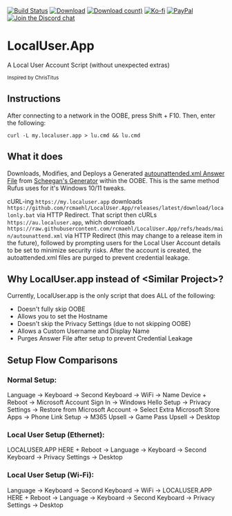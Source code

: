 [![Build Status](https://img.shields.io/github/actions/workflow/status/rcmaehl/WhyNotWin11/wnw11.yml?branch=main)](https://github.com/rcmaehl/WhyNotWin11/actions?query=workflow%3AWNW11)
[![Download](https://img.shields.io/github/v/release/rcmaehl/localuser.app)](https://github.com/rcmaehl/LocalUser.App/releases/latest/)
[![Download count)](https://img.shields.io/github/downloads/rcmaehl/localuser.app/total?label=Downloads)](https://github.com/rcmaehl/LocalUser.App/releases/latest/)
[![Ko-fi](https://img.shields.io/badge/Support%20me%20on-Ko--fi-FF5E5B.svg?logo=ko-fi)](https://ko-fi.com/rcmaehl)
[![PayPal](https://img.shields.io/badge/Donate%20on-PayPal-00457C.svg?logo=paypal)](https://www.paypal.com/donate/?hosted_button_id=YL5HFNEJAAMTL)
[![Join the Discord chat](https://img.shields.io/badge/Discord-chat-7289da.svg?&logo=discord)](https://discord.gg/uBnBcBx)


# LocalUser.App
A Local User Account Script (without unexpected extras)

<sup>Inspired by ChrisTitus</sup>

## Instructions

After connecting to a network in the OOBE, press Shift + F10. Then, enter the following:

```batch
curl -L my.localuser.app > lu.cmd && lu.cmd
```

## What it does

Downloads, Modifies, and Deploys a Generated [autounattended.xml Answer File](https://learn.microsoft.com/en-us/windows-hardware/manufacture/desktop/update-windows-settings-and-scripts-create-your-own-answer-file-sxs?view=windows-11) from [Scheegan's Generator](https://schneegans.de/windows/unattend-generator/) within the OOBE. This is the same method Rufus uses for it's Windows 10/11 tweaks.

cURL-ing `https://my.localuser.app` downloads `https://github.com/rcmaehl/LocalUser.App/releases/latest/download/localonly.bat` via HTTP Redirect. That script then cURLs `https://au.localuser.app`, which downloads `https://raw.githubusercontent.com/rcmaehl/LocalUser.App/refs/heads/main/autounattend.xml` via HTTP Redirect (this may change to a release item in the future), followed by prompting users for the Local User Account details to be set to minimize security risks. After the account is created, the autoattended.xml files are purged to prevent credential leakage.

## Why LocalUser.app instead of \<Similar Project\>?

Currently, LocalUser.app is the only script that does ALL of the following:

* Doesn't fully skip OOBE
* Allows you to set the Hostname
* Doesn't skip the Privacy Settings (due to not skipping OOBE)
* Allows a Custom Username and Display Name
* Purges Answer File after setup to prevent Credential Leakage

## Setup Flow Comparisons

### Normal Setup:
Language -> Keyboard -> Second Keyboard -> WiFi -> Name Device + Reboot -> Microsoft Account Sign In -> Windows Hello Setup -> Privacy Settings -> Restore from Microsoft Account -> Select Extra Microsoft Store Apps -> Phone Link Setup -> M365 Upsell -> Game Pass Upsell -> Desktop

### Local User Setup (Ethernet):
LOCALUSER.APP HERE + Reboot -> Language -> Keyboard -> Second Keyboard -> Privacy Settings -> Desktop

### Local User Setup (Wi-Fi):
Language -> Keyboard -> Second Keyboard -> WiFi -> LOCALUSER.APP HERE + Reboot -> Language -> Keyboard -> Second Keyboard -> Privacy Settings -> Desktop
